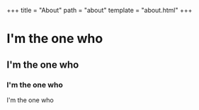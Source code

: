 +++
title = "About"
path = "about"
template = "about.html"
+++

# I'm the one who
## I'm the one who
### I'm the one who

I'm the one who